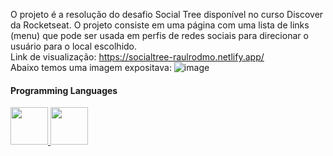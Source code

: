 O projeto é a resolução do desafio Social Tree disponível no curso Discover da Rocketseat. O projeto consiste em uma página com uma lista de links (menu) que pode ser usada em perfis de redes sociais para direcionar o usuário para o local escolhido.
<br>
Link de visualização: https://socialtree-raulrodmo.netlify.app/
<br>
Abaixo temos uma imagem expositava:
![image](https://user-images.githubusercontent.com/102265187/185271340-04f1a47c-85d3-44ef-89dd-45027939ab80.png)
#### Programming Languages
<div>
      <a href="https://github.com/raulrodmo">
            <img id="html" src="https://cdn-icons-png.flaticon.com/512/1051/1051277.png" width="60" height="60"/>
            <img id="css" src="https://cdn-icons-png.flaticon.com/512/732/732190.png" width="60" height="60"/>
</div> 
